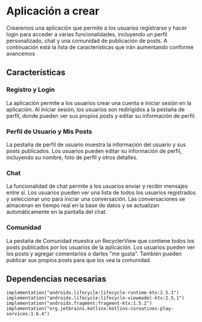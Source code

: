 # Aplicación a crear
Crearemos una aplicación que permite a los usuarios registrarse y hacer login para acceder a varias funcionalidades, incluyendo un perfil personalizado, chat y una comunidad de publicación de posts. A continuación está la lista de características que irán aumentando conforme avancemos

## Características

### Registro y Login
La aplicación permite a los usuarios crear una cuenta e iniciar sesión en la aplicación. Al iniciar sesión, los usuarios son redirigidos a la pestaña de perfil, donde pueden ver sus propios posts y editar su información de perfil.

### Perfil de Usuario y Mis Posts
La pestaña de perfil de usuario muestra la información del usuario y sus posts publicados. Los usuarios pueden editar su información de perfil, incluyendo su nombre, foto de perfil y otros detalles.

### Chat
La funcionalidad de chat permite a los usuarios enviar y recibir mensajes entre sí. Los usuarios pueden ver una lista de todos los usuarios registrados y seleccionar uno para iniciar una conversación. Las conversaciones se almacenan en tiempo real en la base de datos y se actualizan automáticamente en la pantalla del chat.

### Comunidad
La pestaña de Comunidad muestra un RecyclerView que contiene todos los posts publicados por los usuarios de la aplicación. Los usuarios pueden ver los posts y agregar comentarios o darles "me gusta". También pueden publicar sus propios posts para que los vea la comunidad.

## Dependencias necesarias
```
implementation("androidx.lifecycle:lifecycle-runtime-ktx:2.5.1")
implementation("androidx.lifecycle:lifecycle-viewmodel-ktx:2.5.1")
implementation("androidx.fragment:fragment-ktx:1.5.2")
implementation("org.jetbrains.kotlinx:kotlinx-coroutines-play-services:1.6.4")
```
